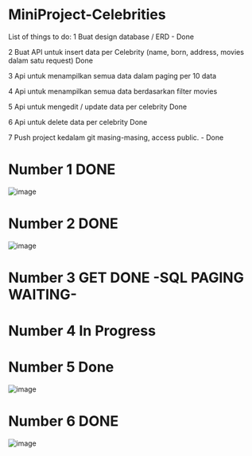 # MiniProject-Celebrities
List of things to do:
1 Buat design database / ERD	- Done

2 Buat API untuk insert data per Celebrity (name, born, address, movies dalam satu request)	Done

3 Api untuk menampilkan semua data dalam paging per 10 data	

4 Api untuk menampilkan semua data berdasarkan filter movies	

5 Api untuk mengedit / update data per celebrity	Done

6 Api untuk delete data per celebrity	Done

7 Push project kedalam git masing-masing, access public.	- Done

# Number 1 DONE
![image](https://user-images.githubusercontent.com/39549382/188420207-bb3e4ca2-dfcf-42ee-ac07-a673b48e643e.png)
# Number 2 DONE
![image](https://user-images.githubusercontent.com/39549382/188539363-20c3acf2-a0ca-413d-a7a1-92b1bf630bd3.png)
# Number 3 GET DONE -SQL PAGING WAITING-
# Number 4 In Progress
# Number 5 Done
![image](https://user-images.githubusercontent.com/39549382/188779971-3c4e9aac-ec6e-4ba1-9641-8374c2fd73ec.png)
# Number 6 DONE
![image](https://user-images.githubusercontent.com/39549382/188539507-4781d985-3537-456a-90a8-954fd3f87e63.png)
